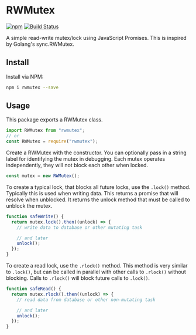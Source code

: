 # RWMutex

[![npm](https://img.shields.io/npm/v/rwmutex.svg)](https://www.npmjs.com/package/rwmutex) [![Build Status](https://travis-ci.org/tyler-johnson/rwmutex.svg?branch=master)](https://travis-ci.org/tyler-johnson/rwmutex)

A simple read-write mutex/lock using JavaScript Promises. This is inspired by Golang's sync.RWMutex.

## Install

Install via NPM:

```sh
npm i rwmutex --save
```

## Usage

This package exports a RWMutex class.

```js
import RWMutex from "rwmutex";
// or
const RWMutex = require("rwmutex");
```

Create a RWMutex with the constructor. You can optionally pass in a string label for identifying the mutex in debugging. Each mutex operates independently, they will not block each other when locked.

```js
const mutex = new RWMutex();
```

To create a typical lock, that blocks all future locks, use the `.lock()` method. Typically this is used when writing data. This returns a promise that will resolve when unblocked. It returns the unlock method that must be called to unblock the mutex.

```js
function safeWrite() {
  return mutex.lock().then((unlock) => {
    // write data to database or other mutating task

    // and later
    unlock();
  });
}
```

To create a read lock, use the `.rlock()` method. This method is very similar to `.lock()`, but can be called in parallel with other calls to `.rlock()` without blocking. Calls to `.rlock()` will block future calls to `.lock()`.

```js
function safeRead() {
  return mutex.rlock().then((unlock) => {
    // read data from database or other non-mutating task

    // and later
    unlock();
  });
}
```
